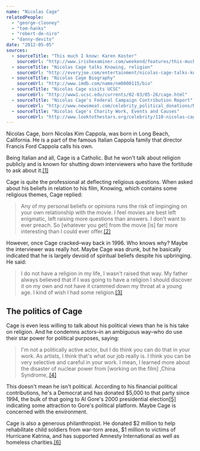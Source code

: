 ```yaml
---
name: "Nicolas Cage"
relatedPeople:
  - "george-clooney"
  - "tom-hanks"
  - "robert-de-niro"
  - "danny-devito"
date: "2012-05-05"
sources:
  - sourceTitle: "This much I know: Karen Koster"
    sourceUrl: "http://www.irishexaminer.com/weekend/features/this-much-i-know-karen-koster-155089.html"
  - sourceTitle: "Nicolas Cage talks Knowing, religion"
    sourceUrl: "http://everyjoe.com/entertainment/nicolas-cage-talks-knowing-religion-video/"
  - sourceTitle: "Nicolas Cage Biography"
    sourceUrl: "http://www.imdb.com/name/nm0000115/bio"
  - sourceTitle: "Nicolas Cage visits UCSC"
    sourceUrl: "http://www1.ucsc.edu/currents/02-03/05-26/cage.html"
  - sourceTitle: "Nicolas Cage's Federal Campaign Contribution Report"
    sourceUrl: "http://www.newsmeat.com/celebrity_political_donations/Nicolas_Cage.php"
  - sourceTitle: "Nicolas Cage's Charity Work, Events and Causes"
    sourceUrl: "http://www.looktothestars.org/celebrity/110-nicolas-cage"
---
```


Nicolas Cage, born Nicolas Kim Cappola, was born in Long Beach, California. He is a part of the famous Italian Cappola family that director Francis Ford Cappola calls his own.

Being Italian and all, Cage is a Catholic. But he won't talk about religion publicly and is known for shutting down interviewers who have the fortitude to ask about it.<a class="source-citation" href="http://www.irishexaminer.com/weekend/features/this-much-i-know-karen-koster-155089.html" title="This much I know: Karen Koster">[1]</a>

Cage is quite the professional at deflecting religious questions. When asked about his beliefs in relation to his film, Knowing, which contains some religious themes, Cage replied:

>Any of my personal beliefs or opinions runs the risk of impinging on your own relationship with the movie. I feel movies are best left enigmatic, left raising more questions than answers. I don't want to ever preach. So [whatever you get] from the movie [is] far more interesting than I could ever offer.<a class="source-citation" href="http://everyjoe.com/entertainment/nicolas-cage-talks-knowing-religion-video/" title="Nicolas Cage talks Knowing, religion">[2]</a>

However, once Cage cracked–way back in 1996. Who knows why? Maybe the interviewer was really hot. Maybe Cage was drunk, but he basically indicated that he is largely devoid of spiritual beliefs despite his upbringing. He said:

>I do not have a religion in my life, I wasn't raised that way. My father always believed that if I was going to have a religion I should discover it on my own and not have it crammed down my throat at a young age. I kind of wish I had some religion.<a class="source-citation" href="http://www.imdb.com/name/nm0000115/bio" title="Nicolas Cage Biography">[3]</a>

## The politics of Cage

Cage is even less willing to talk about his political views than he is his take on religion. And he condemns actors–in an ambiguous way–who do use their star power for political purposes, saying:

>I'm not a politically active actor, but I do think you can do that in your work. As artists, I think that's what our job really is. I think you can be very selective and careful in your work. I mean, I learned more about the disaster of nuclear power from [working on the film] ,China Syndrome,.<a class="source-citation" href="http://www1.ucsc.edu/currents/02-03/05-26/cage.html" title="Nicolas Cage visits UCSC">[4]</a>

This doesn't mean he isn't political. According to his financial political contributions, he's a Democrat and has donated $5,000 to that party since 1994, the bulk of that going to Al Gore's 2000 presidential election<a class="source-citation" href="http://www.newsmeat.com/celebrity_political_donations/Nicolas_Cage.php" title="Nicolas Cage&apos;s Federal Campaign Contribution Report">[5]</a> indicating some attraction to Gore's political platform. Maybe Cage is concerned with the environment.

Cage is also a generous philanthropist. He donated $2 million to help rehabilitate child soldiers from war-torn areas, $1 million to victims of Hurricane Katrina, and has supported Amnesty International as well as homeless charities.<a class="source-citation" href="http://www.looktothestars.org/celebrity/110-nicolas-cage" title="Nicolas Cage&apos;s Charity Work, Events and Causes">[6]</a>